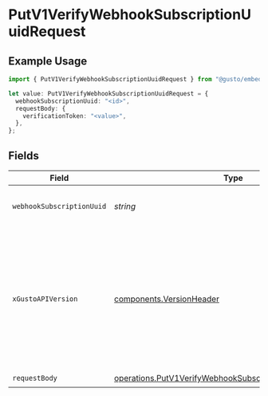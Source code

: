 # PutV1VerifyWebhookSubscriptionUuidRequest

## Example Usage

```typescript
import { PutV1VerifyWebhookSubscriptionUuidRequest } from "@gusto/embedded-api/models/operations/putv1verifywebhooksubscriptionuuid.js";

let value: PutV1VerifyWebhookSubscriptionUuidRequest = {
  webhookSubscriptionUuid: "<id>",
  requestBody: {
    verificationToken: "<value>",
  },
};
```

## Fields

| Field                                                                                                                                                                                                                        | Type                                                                                                                                                                                                                         | Required                                                                                                                                                                                                                     | Description                                                                                                                                                                                                                  |
| ---------------------------------------------------------------------------------------------------------------------------------------------------------------------------------------------------------------------------- | ---------------------------------------------------------------------------------------------------------------------------------------------------------------------------------------------------------------------------- | ---------------------------------------------------------------------------------------------------------------------------------------------------------------------------------------------------------------------------- | ---------------------------------------------------------------------------------------------------------------------------------------------------------------------------------------------------------------------------- |
| `webhookSubscriptionUuid`                                                                                                                                                                                                    | *string*                                                                                                                                                                                                                     | :heavy_check_mark:                                                                                                                                                                                                           | The webhook subscription UUID.                                                                                                                                                                                               |
| `xGustoAPIVersion`                                                                                                                                                                                                           | [components.VersionHeader](../../models/components/versionheader.md)                                                                                                                                                         | :heavy_minus_sign:                                                                                                                                                                                                           | Determines the date-based API version associated with your API call. If none is provided, your application's [minimum API version](https://docs.gusto.com/embedded-payroll/docs/api-versioning#minimum-api-version) is used. |
| `requestBody`                                                                                                                                                                                                                | [operations.PutV1VerifyWebhookSubscriptionUuidRequestBody](../../models/operations/putv1verifywebhooksubscriptionuuidrequestbody.md)                                                                                         | :heavy_check_mark:                                                                                                                                                                                                           | N/A                                                                                                                                                                                                                          |